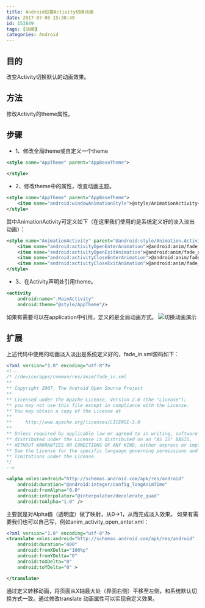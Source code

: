 ```yaml
---
title: Android设置Activity切换动画
date: 2017-07-08 15:38:49
id: 153849
tags: [动画]
categories: Android
---
```

目的
--

改变Activity切换默认的动画效果。

## 方法 ##

修改Activity的theme属性。

步骤
--

 - 1、修改全局theme或自定义一个theme

``` xml
<style name="AppTheme" parent="AppBaseTheme">
       
</style>
```

 - 2、修改theme中的属性，改变动画主题。

``` xml
<style name="AppTheme" parent="AppBaseTheme">
	<item name="android:windowAnimationStyle">@style/AnimationActivity</item>
</style>
```
其中AnimationActivity可定义如下（在这里我们使用的是系统定义好的淡入淡出动画）：

``` xml
<style name="AnimationActivity" parent="@android:style/Animation.Activity">  
    <item name="android:activityOpenEnterAnimation">@android:anim/fade_in</item>  
    <item name="android:activityOpenExitAnimation">@android:anim/fade_out</item>  
    <item name="android:activityCloseEnterAnimation">@android:anim/fade_in</item>  
    <item name="android:activityCloseExitAnimation">@android:anim/fade_out</item>  
</style>
```

 - 3、在Activity声明处引用theme。

``` xml
<activity
    android:name=".MainActivity"
    android:theme="@style/AppTheme"/>
```

如果有需要可以在application中引用，定义的是全局动画方式。
![切换动画演示](https://img-blog.csdn.net/20170708161247334?watermark/2/text/aHR0cDovL2Jsb2cuY3Nkbi5uZXQvYWh1eWFuZ2Rvbmc=/font/5a6L5L2T/fontsize/400/fill/I0JBQkFCMA==/dissolve/70/gravity/SouthEast)

扩展
--
上述代码中使用的动画淡入淡出是系统定义好的，fade_in.xml源码如下：

``` xml
<?xml version="1.0" encoding="utf-8"?>
<!--
/* //device/apps/common/res/anim/fade_in.xml
**
** Copyright 2007, The Android Open Source Project
**
** Licensed under the Apache License, Version 2.0 (the "License"); 
** you may not use this file except in compliance with the License. 
** You may obtain a copy of the License at 
**
**     http://www.apache.org/licenses/LICENSE-2.0 
**
** Unless required by applicable law or agreed to in writing, software 
** distributed under the License is distributed on an "AS IS" BASIS, 
** WITHOUT WARRANTIES OR CONDITIONS OF ANY KIND, either express or implied. 
** See the License for the specific language governing permissions and 
** limitations under the License.
*/
-->

<alpha xmlns:android="http://schemas.android.com/apk/res/android"
    android:duration="@android:integer/config_longAnimTime"
    android:fromAlpha="0.0"
    android:interpolator="@interpolator/decelerate_quad"
    android:toAlpha="1.0" />
```
主要就是对Alpha值（透明度）做了映射，从0->1，从而完成淡入效果。
如果有需要我们也可以自己写，例如anim_activity_open_enter.xml：

``` xml
<?xml version="1.0" encoding="utf-8"?>
<translate xmlns:android="http://schemas.android.com/apk/res/android"
    android:duration="400"
    android:fromXDelta="100%p"
    android:fromYDelta="0"
    android:toXDelta="0"
    android:toYDelta="0" >

</translate>
```
通过定义转移动画，将页面从X轴最大处（界面右侧）平移至左侧，和系统默认切换方式一致。通过修改translate 动画属性可以实现自定义效果。